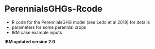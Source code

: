 # PerennialsGHGs-Rcode

* R code for the PerennialsGHG model  (see Ledo et al 2018) for details
* parameters for some perennial crops
* IBM case example inputs


**IBM updated version 2.0**
